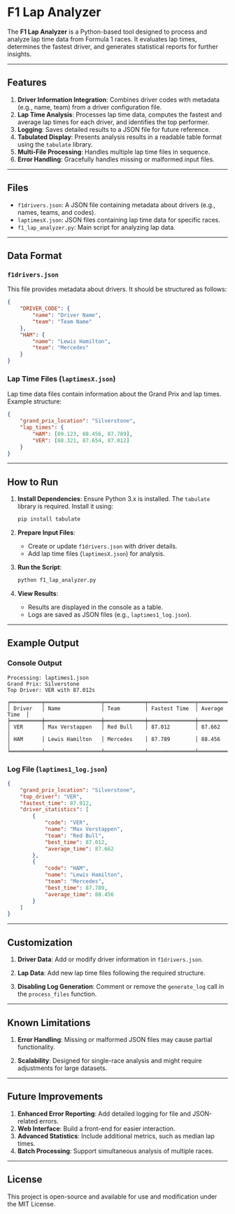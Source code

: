 # F1 Lap Analyzer

The **F1 Lap Analyzer** is a Python-based tool designed to process and analyze lap time data from Formula 1 races. It evaluates lap times, determines the fastest driver, and generates statistical reports for further insights.

---

## Features

1. **Driver Information Integration**: Combines driver codes with metadata (e.g., name, team) from a driver configuration file.
2. **Lap Time Analysis**: Processes lap time data, computes the fastest and average lap times for each driver, and identifies the top performer.
3. **Logging**: Saves detailed results to a JSON file for future reference.
4. **Tabulated Display**: Presents analysis results in a readable table format using the `tabulate` library.
5. **Multi-File Processing**: Handles multiple lap time files in sequence.
6. **Error Handling**: Gracefully handles missing or malformed input files.

---

## Files

- `f1drivers.json`: A JSON file containing metadata about drivers (e.g., names, teams, and codes).
- `laptimesX.json`: JSON files containing lap time data for specific races.
- `f1_lap_analyzer.py`: Main script for analyzing lap data.

---

## Data Format

### `f1drivers.json`
This file provides metadata about drivers. It should be structured as follows:
```json
{
    "DRIVER_CODE": {
        "name": "Driver Name",
        "team": "Team Name"
    },
    "HAM": {
        "name": "Lewis Hamilton",
        "team": "Mercedes"
    }
}
```

### Lap Time Files (`laptimesX.json`)
Lap time data files contain information about the Grand Prix and lap times. Example structure:
```json
{
    "grand_prix_location": "Silverstone",
    "lap_times": {
        "HAM": [89.123, 88.456, 87.789],
        "VER": [88.321, 87.654, 87.012]
    }
}
```

---

## How to Run

1. **Install Dependencies**:
   Ensure Python 3.x is installed. The `tabulate` library is required. Install it using:
   ```bash
   pip install tabulate
   ```

2. **Prepare Input Files**:
   - Create or update `f1drivers.json` with driver details.
   - Add lap time files (`laptimesX.json`) for analysis.

3. **Run the Script**:
   ```bash
   python f1_lap_analyzer.py
   ```

4. **View Results**:
   - Results are displayed in the console as a table.
   - Logs are saved as JSON files (e.g., `laptimes1_log.json`).

---

## Example Output

### Console Output
```
Processing: laptimes1.json
Grand Prix: Silverstone
Top Driver: VER with 87.012s

╒══════════╤══════════════════╤═════════════╤═══════════════╤═══════════════╕
│ Driver   │ Name             │ Team        │ Fastest Time  │ Average Time  │
╞══════════╪══════════════════╪═════════════╪═══════════════╪═══════════════╡
│ VER      │ Max Verstappen   │ Red Bull    │ 87.012        │ 87.662        │
│ HAM      │ Lewis Hamilton   │ Mercedes    │ 87.789        │ 88.456        │
╘══════════╧══════════════════╧═════════════╧═══════════════╧═══════════════╛
```

### Log File (`laptimes1_log.json`)
```json
{
    "grand_prix_location": "Silverstone",
    "top_driver": "VER",
    "fastest_time": 87.012,
    "driver_statistics": [
        {
            "code": "VER",
            "name": "Max Verstappen",
            "team": "Red Bull",
            "best_time": 87.012,
            "average_time": 87.662
        },
        {
            "code": "HAM",
            "name": "Lewis Hamilton",
            "team": "Mercedes",
            "best_time": 87.789,
            "average_time": 88.456
        }
    ]
}
```

---

## Customization

1. **Driver Data**:
   Add or modify driver information in `f1drivers.json`.

2. **Lap Data**:
   Add new lap time files following the required structure.

3. **Disabling Log Generation**:
   Comment or remove the `generate_log` call in the `process_files` function.

---

## Known Limitations

1. **Error Handling**:
   Missing or malformed JSON files may cause partial functionality.

2. **Scalability**:
   Designed for single-race analysis and might require adjustments for large datasets.

---

## Future Improvements

1. **Enhanced Error Reporting**: Add detailed logging for file and JSON-related errors.
2. **Web Interface**: Build a front-end for easier interaction.
3. **Advanced Statistics**: Include additional metrics, such as median lap times.
4. **Batch Processing**: Support simultaneous analysis of multiple races.

---

## License
This project is open-source and available for use and modification under the MIT License.

